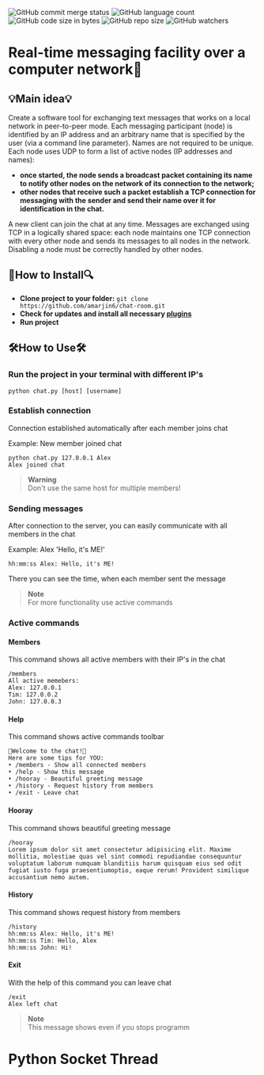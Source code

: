 ![GitHub commit merge status](https://img.shields.io/github/commit-status/amarjin6/P2P-chatRoom/master/b61f31554014e906f4d82dfa5fd83c095d005c47?color=purple&logo=pypi)
![GitHub language count](https://img.shields.io/github/languages/count/amarjin6/P2P-chatRoom?logo=python&logoColor=green)
![GitHub code size in bytes](https://img.shields.io/github/languages/code-size/amarjin6/P2P-chatRoom?color=gree&logo=gitbook&logoColor=yellow)
![GitHub repo size](https://img.shields.io/github/repo-size/amarjin6/P2P-chatRoom?color=yellow&logo=Stackbit)
![GitHub watchers](https://img.shields.io/github/watchers/amarjin6/P2P-chatRoom?logo=wechat)

# **Real-time messaging facility over a computer network**🏃

## 💡**Main idea**💡
Create a software tool for exchanging text messages that works on a local network in peer-to-peer mode.
Each messaging participant (node) is identified by an IP address and an arbitrary name that is specified by the user (via a command line parameter). Names are not required to be unique.
Each node uses UDP to form a list of active nodes (IP addresses and names):
* **once started, the node sends a broadcast packet containing its name to notify other nodes on the network of its connection to the network;**
* **other nodes that receive such a packet establish a TCP connection for messaging with the sender and send their name over it for identification in the chat.**<br>

A new client can join the chat at any time.
Messages are exchanged using TCP in a logically shared space: each node maintains one TCP connection with every other node and sends its messages to all nodes in the network. Disabling a node must be correctly handled by other nodes.

## 🔎**How to Install**🔍
* **Clone project to your folder:** `git clone https://github.com/amarjin6/chat-room.git`
* **Check for updates and install all necessary [plugins](https://github.com/amarjin6/P2P-chatRoom/tree/master/requirements)**
* **Run project** 

## 🛠**How to Use**🛠

### **Run the project in your terminal with different IP's**

    python chat.py [host] [username]
    
### **Establish connection**

Connection established automatically after each member joins chat

Example: New member joined chat 

    python chat.py 127.0.0.1 Alex
    Alex joined chat

> **Warning** <br>
> Don't use the same host for multiple members!    

### **Sending messages**

After connection to the server, you can easily communicate with all members in the chat

Example: Alex 'Hello, it's ME!'

    hh:mm:ss Alex: Hello, it's ME!

There you can see the time, when each member sent the message

> **Note** <br>
> For more functionality use active commands

### **Active commands**

#### **Members**
This command shows all active members with their IP's in the chat

    /members
    All active memebers:
    Alex: 127.0.0.1
    Tim: 127.0.0.2
    John: 127.0.0.3

#### **Help**    
This command shows active commands toolbar

    👼Welcome to the chat!👼
    Here are some tips for YOU:
    ‣ /members - Show all connected members
    ‣ /help - Show this message
    ‣ /hooray - Beautiful greeting message
    ‣ /history - Request history from members
    ‣ /exit - Leave chat

#### **Hooray**
This command shows beautiful greeting message

    /hooray
    Lorem ipsum dolor sit amet consectetur adipisicing elit. Maxime mollitia, molestiae quas vel sint commodi repudiandae consequuntur voluptatum laborum numquam blanditiis harum quisquam eius sed odit fugiat iusto fuga praesentiumoptio, eaque rerum! Provident similique accusantium nemo autem.

#### **History**
This command shows request history from members

    /history
    hh:mm:ss Alex: Hello, it's ME!
    hh:mm:ss Tim: Hello, Alex
    hh:mm:ss John: Hi!

#### **Exit**
With the help of this command you can leave chat
    
    /exit
    Alex left chat

> **Note** <br>
> This message shows even if you stops programm

# Python Socket Thread
